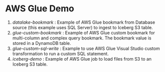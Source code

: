 # AWS Glue Demo 

1. *datalake-bookmark* : Example of AWS Glue bookmark from Database source (this example uses SQL Server) to ingest to Iceberg S3 table.
2. *glue-custom-bookmark* : Example of AWS Glue custom bookmark for multi-column and complex query bookmark. The bookmark value is stored in a DynamoDB table.
3. *glue-custom-sql-write* : Example to use AWS Glue Visual Studio custom transformation to run a custom SQL statement.
4. *iceberg-demo* : Example of AWS Glue job to load files from S3 to an Iceberg S3 table.
